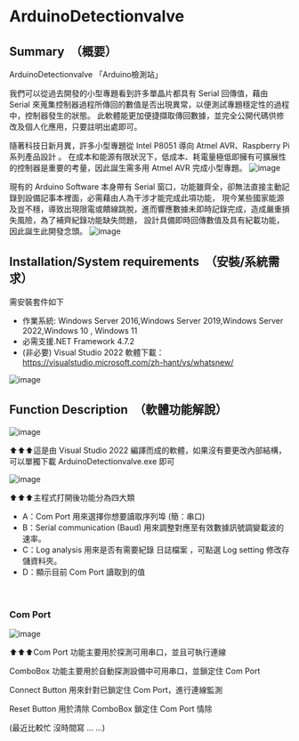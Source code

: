 # ArduinoDetectionvalve
##  Summary　（概要）
ArduinoDetectionvalve 「Arduino檢測站」

我們可以從過去開發的小型專題看到許多單晶片都具有 Serial 回傳值，藉由 Serial 來蒐集控制器過程所傳回的數值是否出現異常，以便測試專題穩定性的過程中，控制器發生的狀態。
此軟體能更加便捷擷取傳回數據，並完全公開代碼供修改及個人化應用，只要註明出處即可。

隨著科技日新月異，許多小型專題從 Intel P8051 導向 Atmel AVR、Raspberry Pi 系列產品設計 。
在成本和能源有限狀況下，低成本、耗電量極低即擁有可擴展性的控制器是重要的考量，因此誕生需多用 Atmel AVR 完成小型專題。
![image](https://user-images.githubusercontent.com/107128781/177026205-3c58b095-8780-4d82-b1c3-d73d6881fcc1.png)

現有的 Arduino Software 本身帶有 Serial 窗口，功能雖齊全，卻無法直接主動記錄到設備記事本裡面，必需藉由人為干涉才能完成此項功能，
現今某些國家能源及豈不穩，導致出現限電或饋線跳脫，進而響應數據未即時記錄完成，造成嚴重損失風險，為了補齊紀錄功能缺失問題，
設計具備即時回傳數值及具有紀載功能，因此誕生此開發念頭。
![image](https://user-images.githubusercontent.com/107128781/177026175-f704649e-d78d-4fc8-8435-c3d7d3495a1e.png)

##  Installation/System requirements　（安裝/系統需求）
需安裝套件如下
- 作業系統: Windows Server 2016,Windows Server 2019,Windows Server 2022,Windows 10 , Windows 11 
- 必需支援.NET Framework 4.7.2
- (非必要) Visual Studio 2022 軟體下載：https://visualstudio.microsoft.com/zh-hant/vs/whatsnew/

![image](https://user-images.githubusercontent.com/107128781/177026380-bda1e074-94ec-4b2e-92e2-a76037dd6dae.png)

##  Function Description　（軟體功能解說）
![image](https://user-images.githubusercontent.com/107128781/177045486-311091fe-9695-4786-8224-003a6c30cea5.png)

⬆⬆⬆這是由 Visual Studio 2022 編譯而成的軟體，如果沒有要更改內部結構，可以單獨下載 ArduinoDetectionvalve.exe 即可

![image](https://user-images.githubusercontent.com/107128781/177045496-ee91198a-1231-4e12-987a-b70e56601eab.png)

⬆⬆⬆主程式打開後功能分為四大類

- A：Com Port 用來選擇你想要讀取序列埠 (簡：串口)
- B：Serial communication (Baud) 用來調整對應至有效數據訊號調變載波的速率。
- C：Log analysis 用來是否有需要紀錄 日誌檔案 ，可點選 Log setting 修改存儲資料夾。
- D：顯示目前 Com Port 讀取到的值

　

###  Com Port 
![image](https://user-images.githubusercontent.com/107128781/177045505-ccecf16e-9bfe-4b84-8f03-42e0bd301eeb.png)

⬆⬆⬆Com Port 功能主要用於探測可用串口，並且可執行連線

ComboBox 功能主要用於自動探測設備中可用串口，並鎖定住 Com Port

Connect Button 用來針對已鎖定住 Com Port，進行連線監測

Reset Button 用於清除 ComboBox 鎖定住 Com Port 情除



(最近比較忙 沒時間寫 ... ...)
